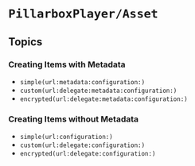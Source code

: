 # ``PillarboxPlayer/Asset``

## Topics

### Creating Items with Metadata

- ``simple(url:metadata:configuration:)``
- ``custom(url:delegate:metadata:configuration:)``
- ``encrypted(url:delegate:metadata:configuration:)``

### Creating Items without Metadata

- ``simple(url:configuration:)``
- ``custom(url:delegate:configuration:)``
- ``encrypted(url:delegate:configuration:)``
